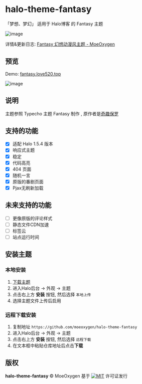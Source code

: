 # halo-theme-fantasy
「梦想、梦幻」
适用于 Halo博客 的 Fantasy 主题

![image](https://img.shields.io/badge/Halo-1.5.4-blue.svg)

详情&更新日志: [Fantasy 幻想动漫风主题 - MoeOxygen](https://12th.icu/fantasy)

## 预览

Demo: [fantasy.love520.top](https://fantasy.love520.top)

![image](http://8.cdn.moea.top/halo-theme-fantasy/demo.png)


## 说明

主题参照 Typecho 主题 Fantasy 制作 , 原作者是[奇趣保罗](https://paugram.com/)

## 支持的功能

- [x] 适配 Halo 1.5.4 版本
- [x] 响应式主题
- [x] 稳定
- [x] 代码高亮
- [x] 404 页面
- [x] 随机一言
- [x] 原版的番剧页面
- [x] Pjax无刷新加载

## 未来支持的功能

- [ ] 更像原版的评论样式
- [ ] 静态文件CDN加速
- [ ] 标签云
- [ ] 站点运行时间

## 安装主题

### 本地安装
1. [下载主题](https://github.com/moeoxygen/halo-theme-fantasy/releases)
2. 进入Halo后台 -> 外观 -> 主题
3. 点击右上方 **安装** 按钮, 然后选择 `本地上传`
4. 选择主题文件上传后启用

### 远程下载安装
1. 复制地址 `https://github.com/moeoxygen/halo-theme-fantasy`
2. 进入Halo后台 -> 外观 -> 主题
3. 点击右上方 **安装** 按钮, 然后选择 `远程下载`
4. 在文本框中粘贴仓库地址后点击**下载**

## 版权

**halo-theme-fantasy** &copy; MoeOxygen 
基于  [![MIT](https://img.shields.io/badge/license-MIT-orange.svg)](https://github.com/MoeOxygen/halo-theme-fantasy/blob/main/LICENSE) 许可证发行